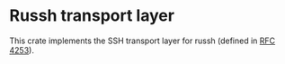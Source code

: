 # Russh transport layer

This crate implements the SSH transport layer for russh (defined in [RFC 4253](https://tools.ietf.org/html/rfc4253)).
